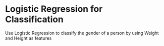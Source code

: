**<h1>Logistic Regression for Classification</h1>**


Use Logistic Regression to classify the gender of a person by using Weight and Height as features
